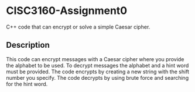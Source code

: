 # CISC3160-Assignment0
C++ code that can encrypt or solve a simple Caesar cipher.

## Description
This code can encrypt messages with a Caesar cipher where you provide the alphabet to be used.
To decrypt messages the alphabet and a hint word must be provided.
The code encrypts by creating a new string with the shift number you specify.
The code decrypts by using brute force and searching for the hint word.
